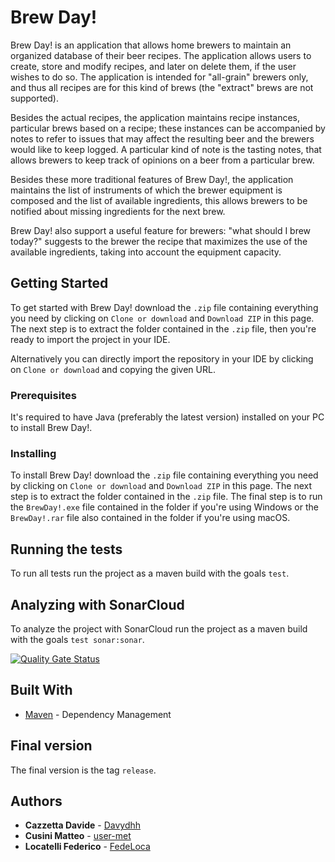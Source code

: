 # Brew Day!
Brew Day! is an application that allows home brewers to maintain an organized database of their
beer recipes. The application allows users to create, store and modify recipes, and later on delete
them, if the user wishes to do so. The application is intended for "all-grain" brewers only, and thus
all recipes are for this kind of brews (the "extract" brews are not supported).

Besides the actual recipes, the application maintains recipe instances, particular brews
based on a recipe; these instances can be accompanied by notes to refer to issues that may affect the
resulting beer and the brewers would like to keep logged. A particular kind of note is the tasting
notes, that allows brewers to keep track of opinions on a beer from a particular brew.

Besides these more traditional features of Brew Day!, the application maintains the list of instruments of which
the brewer equipment is composed and the list of available ingredients, this allows brewers to be notified about 
missing ingredients for the next brew. 

Brew Day! also support a useful feature for brewers: "what should I brew today?" suggests to the brewer the recipe 
that maximizes the use of the available ingredients, taking into account the equipment capacity.

## Getting Started

To get started with Brew Day! download the `.zip` file containing everything you need by clicking on
`Clone or download` and `Download ZIP` in this page. The next step is to extract the folder contained in the `.zip` file, 
then you're ready to import the project in your IDE.

Alternatively you can directly import the repository in your IDE by clicking on `Clone or download` and copying the given URL.

### Prerequisites

It's required to have Java (preferably the latest version) installed on your PC to install Brew Day!.

### Installing

To install Brew Day! download the `.zip` file containing everything you need by clicking on `Clone or download`
and `Download ZIP` in this page. The next step is to extract the folder contained in the `.zip` file. The final step is 
to run the `BrewDay!.exe` file contained in the folder if you're using Windows or the `BrewDay!.rar` file also contained 
in the folder if you're using macOS.

## Running the tests

To run all tests run the project as a maven build with the goals `test`. 

## Analyzing with SonarCloud

To analyze the project with SonarCloud run the project as a maven build with the goals `test sonar:sonar`.

[![Quality Gate Status](https://sonarcloud.io/api/project_badges/measure?project=UnimibSoftEngCourse1920_progetto-birra-3-gruppo-birra-3&metric=alert_status)](https://sonarcloud.io/dashboard?id=UnimibSoftEngCourse1920_progetto-birra-3-gruppo-birra-3)

## Built With

* [Maven](https://maven.apache.org/) - Dependency Management

## Final version

The final version is the tag `release`.

## Authors

* **Cazzetta Davide** - [Davydhh](https://github.com/Davydhh)
* **Cusini Matteo** - [user-met](https://github.com/user-met)
* **Locatelli Federico** - [FedeLoca](https://github.com/FedeLoca)
